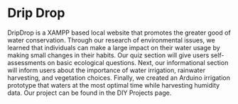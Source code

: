 # Drip Drop

DripDrop is a XAMPP based local website that promotes the greater good of water conservation. Through our research of environmental issues, we learned that individuals can make a large impact on their water usage by making small changes in their habits. Our quiz section will give users self-assessments on basic ecological questions. Next, our informational section will inform users about the importance of water irrigation, rainwater harvesting, and vegetation choices. Finally, we created an Arduino irrigation prototype that waters at the most optimal time while harvesting humidity data. Our project can be found in the DIY Projects page. 
